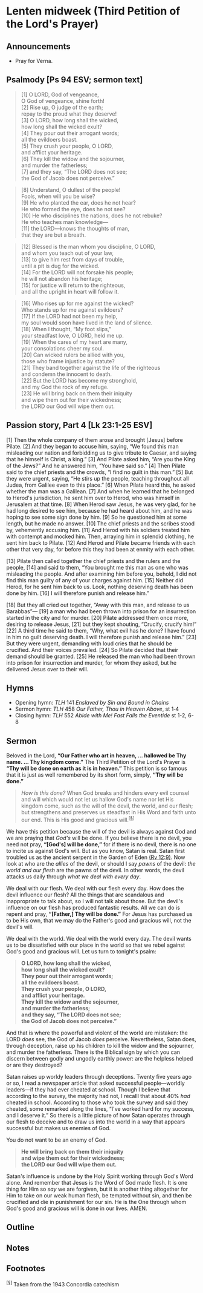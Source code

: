 <head>
<meta charset="utf-8">
<style>
</style>
<title>sermon</title>
</head>

# Lenten midweek (Third Petition of the Lord's Prayer)

## Announcements

* Pray for Verna.

## Psalmody [Ps 94 ESV; sermon text]

> [1] O LORD, God of vengeance,  
> O God of vengeance, shine forth!  
> [2] Rise up, O judge of the earth;  
> repay to the proud what they deserve!  
> [3] O LORD, how long shall the wicked,  
> how long shall the wicked exult?  
> [4] They pour out their arrogant words;  
> all the evildoers boast.  
> [5] They crush your people, O LORD,  
> and afflict your heritage.  
> [6] They kill the widow and the sojourner,  
> and murder the fatherless;  
> [7] and they say, “The LORD does not see;  
> the God of Jacob does not perceive.”
	
> [8] Understand, O dullest of the people!  
> Fools, when will you be wise?  
> [9] He who planted the ear, does he not hear?  
> He who formed the eye, does he not see?  
> [10] He who disciplines the nations, does he not rebuke?  
> He who teaches man knowledge—  
> [11] the LORD—knows the thoughts of man,  
> that they are but a breath.

> [12] Blessed is the man whom you discipline, O LORD,  
> and whom you teach out of your law,  
> [13] to give him rest from days of trouble,  
> until a pit is dug for the wicked.  
> [14] For the LORD will not forsake his people;  
> he will not abandon his heritage;  
> [15] for justice will return to the righteous,  
> and all the upright in heart will follow it.

> [16] Who rises up for me against the wicked?  
> Who stands up for me against evildoers?  
> [17] If the LORD had not been my help,  
> my soul would soon have lived in the land of silence.  
> [18] When I thought, “My foot slips,”  
> your steadfast love, O LORD, held me up.  
> [19] When the cares of my heart are many,  
> your consolations cheer my soul.  
> [20] Can wicked rulers be allied with you,  
> those who frame injustice by statute?  
> [21] They band together against the life of the righteous  
> and condemn the innocent to death.  
> [22] But the LORD has become my stronghold,  
> and my God the rock of my refuge.  
> [23] He will bring back on them their iniquity  
> and wipe them out for their wickedness;  
> the LORD our God will wipe them out.

## Passion story, Part 4 [Lk 23:1-25 ESV]

[1] Then the whole company of them arose and brought [Jesus] before Pilate. [2] And they began to accuse him, saying, “We found this man misleading our nation and forbidding us to give tribute to Caesar, and saying that he himself is Christ, a king.” [3] And Pilate asked him, “Are you the King of the Jews?” And he answered him, “You have said so.” [4] Then Pilate said to the chief priests and the crowds, “I find no guilt in this man.” [5] But they were urgent, saying, “He stirs up the people, teaching throughout all Judea, from Galilee even to this place.”
[6] When Pilate heard this, he asked whether the man was a Galilean. [7] And when he learned that he belonged to Herod's jurisdiction, he sent him over to Herod, who was himself in Jerusalem at that time. [8] When Herod saw Jesus, he was very glad, for he had long desired to see him, because he had heard about him, and he was hoping to see some sign done by him. [9] So he questioned him at some length, but he made no answer. [10] The chief priests and the scribes stood by, vehemently accusing him. [11] And Herod with his soldiers treated him with contempt and mocked him. Then, arraying him in splendid clothing, he sent him back to Pilate. [12] And Herod and Pilate became friends with each other that very day, for before this they had been at enmity with each other.

[13] Pilate then called together the chief priests and the rulers and the people, [14] and said to them, “You brought me this man as one who was misleading the people. And after examining him before you, behold, I did not find this man guilty of any of your charges against him. [15] Neither did Herod, for he sent him back to us. Look, nothing deserving death has been done by him. [16] I will therefore punish and release him.”

[18] But they all cried out together, “Away with this man, and release to us Barabbas”— [19] a man who had been thrown into prison for an insurrection started in the city and for murder. [20] Pilate addressed them once more, desiring to release Jesus, [21] but they kept shouting, “Crucify, crucify him!” [22] A third time he said to them, “Why, what evil has he done? I have found in him no guilt deserving death. I will therefore punish and release him.” [23] But they were urgent, demanding with loud cries that he should be crucified. And their voices prevailed. [24] So Pilate decided that their demand should be granted. [25] He released the man who had been thrown into prison for insurrection and murder, for whom they asked, but he delivered Jesus over to their will.

## Hymns

* Opening hymn: _TLH_ 141 _Enslaved by Sin and Bound in Chains_
* Sermon hymn: _TLH_ 458 _Our Father, Thou in Heaven Above_, st 1‑4
* Closing hymn: _TLH_ 552 _Abide with Me! Fast Falls the Eventide_ st 1-2, 6-8

## Sermon

Beloved in the Lord, **“Our Father who art in heaven, … hallowed be Thy name. … Thy kingdom come.”**
The Third Petition of the Lord's Prayer is **“Thy will be done on earth as it is in heaven.”** This petition is so famous that it is just as well remembered by its short form, simply, **“Thy will be done.”**

> _How is this done?_ When God breaks and hinders every evil counsel and will which would not let us hallow God's name nor let His kingdom come, such as the will of the devil, the world, and our flesh; but strengthens and preserves us steadfast in His Word and faith unto our end. This is His good and gracious will.<sup>[<a name="id0002" href="#ftn.id0002">§</a>]</sup>

We have this petition because the will of the devil is always against God and we are praying that _God's_ will be done.
If you believe there is no devil, you need not pray, **“[God's] will be done,”** for if there is no devil, there is no one to incite us against God's will.
But as you know, Satan is real.
Satan first troubled us as the ancient serpent in the Garden of Eden [(Rv 12:9)](http://www.esvbible.org/Revelation%2012%3A9/).
Now look at who are the _allies_ of the devil, or should I say _pawns_ of the devil: _the world and our flesh_ are the pawns of the devil.
In other words, the devil attacks us daily through _what we deal with every day_.

We deal with our flesh. We deal with our flesh every day. How does the devil influence our flesh?
All the things that are scandalous and inappropriate to talk about, so I will not talk about those.
But the devil's influence on our flesh has produced fantastic results.
All we can do is repent and pray, **“[Father,] Thy will be done.”**
For Jesus has purchased us to be His own, that we may do the Father's good and gracious will, not the devil's will.

We deal with the world. We deal with the world every day. The devil wants us to be dissatisfied with our place in the world so that we rebel against God's good and gracious will.
Let us turn to tonight's psalm:

> **O LORD, how long shall the wicked,**  
> **how long shall the wicked exult?**  
> **They pour out their arrogant words;**  
> **all the evildoers boast.**  
> **They crush your people, O LORD,**  
> **and afflict your heritage.**  
> **They kill the widow and the sojourner,**  
> **and murder the fatherless;**  
> **and they say, “The LORD does not see;**  
> **the God of Jacob does not perceive.”**

And that is where the powerful and violent of the world are mistaken: the LORD _does_ see, the God of Jacob _does_ perceive.
Nevertheless, Satan does, through deception, raise up his children to kill the widow and the sojourner, and murder the fatherless.
There is the Biblical sign by which you can discern between godly and ungodly earthly power: are the helpless helped or are they destroyed?

Satan raises up worldy leaders through deceptions.
Twenty five years ago or so, I read a newspaper article that asked successful people—worldly leaders—if they had ever cheated at school.
Though I believe that according to the survey, the majority had not, I recalll that about 40% _had_ cheated in school.
According to those who took the survey and said they cheated, some remarked along the lines, “I've worked hard for my success, and I deserve it.”
So there is a little picture of how Satan operates through our flesh to deceive and to draw us into the world in a way that appears successful but makes us enemies of God.

You do not want to be an enemy of God.

> **He will bring back on them their iniquity**  
> **and wipe them out for their wickedness;**  
> **the LORD our God will wipe them out.**

Satan's influence is undone by the Holy Spirit working through God's Word alone. And remember that Jesus is the Word of God made flesh.
It is one thing for Him so _say_ we are forgiven,
but it is another thing altogether for Him to take on our weak human flesh,
be tempted without sin, and then be crucified and die in punishment for our sin.
He is the One through whom God's good and gracious will is done in our lives. AMEN.

## Outline

    
## Notes


## Footnotes

<sup>[<a name="ftn.id0002" href="#id0002">§</a>]</sup>
Taken from the 1943 Concordia catechism
